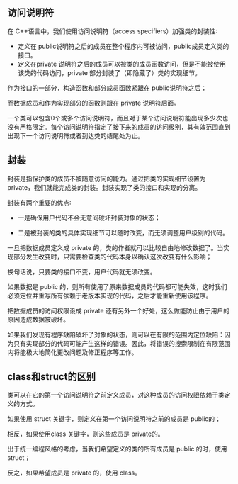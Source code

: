 ## 访问说明符

在 C++语言中，我们使用访问说明符（access specifiers）加强类的封装性∶

* 定义在 public说明符之后的成员在整个程序内可被访问，public成员定义类的接口。
* 定义在private 说明符之后的成员可以被类的成员函数访问，但是不能被使用该类的代码访问，private 部分封装了（即隐藏了）类的实现细节。

作为接口的一部分，构造函数和部分成员函数紧跟在 public说明符之后；

而数据成员和作为实现部分的函数则跟在 private 说明符后面。

一个类可以包含0个或多个访问说明符，而且对于某个访问说明符能出现多少次也没有严格限定。每个访问说明符指定了接下来的成员的访问级别，其有效范围直到出现下一个访问说明符或者到达类的结尾处为止。

## 封装

封装是指保护类的成员不被随意访问的能力。通过把类的实现细节设置为 private，我们就能完成类的封装。封装实现了类的接口和实现的分离。

封装有两个重要的优点∶

* 一是确保用户代码不会无意间破坏封装对象的状态；

* 二是被封装的类的具体实现细节可以随时改变，而无须调整用户级别的代码。

一旦把数据成员定义成 private 的，类的作者就可以比较自由地修改数据了。当实现部分发生改变时，只需要检查类的代码本身以确认这次改变有什么影响；

换句话说，只要类的接口不变，用户代码就无须改变。

如果数据是 public 的，则所有使用了原来数据成员的代码都可能失效，这时我们必须定位并重写所有依赖于老版本实现的代码，之后才能重新使用该程序。

把数据成员的访问权限设成 private 还有另外一个好处，这么做能防止由于用户的原因造成数据被破坏。

如果我们发现有程序缺陷破坏了对象的状态，则可以在有限的范围内定位缺陷：因为只有实现部分的代码可能产生这样的错误。因此，将错误的搜索限制在有限范围内将能极大地简化更改问题及修正程序等工作。

## class和struct的区别

类可以在它的第一个访问说明符之前定义成员，对这种成员的访问权限依赖于类定义的方式。

如果使用 struct 关键字，则定义在第一个访问说明符之前的成员是 public的；

相反，如果使用class 关键字，则这些成员是 private的。

出于统一编程风格的考虑，当我们希望定义的类的所有成员是 public 的时，使用 struct；

反之，如果希望成员是 private 的，使用 class。